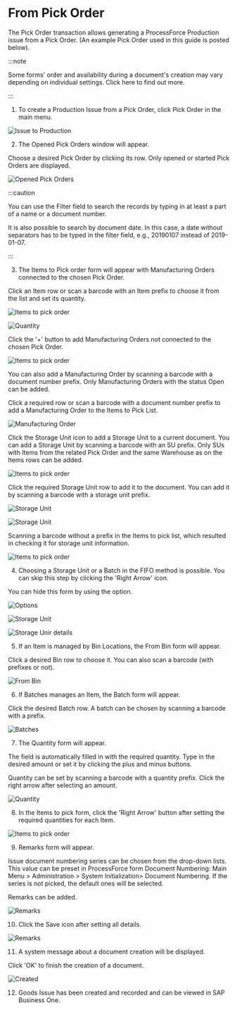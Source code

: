 # From Pick Order

The Pick Order transaction allows generating a ProcessForce Production issue from a Pick Order. (An example Pick Order used in this guide is posted below).

:::note

Some forms' order and availability during a document's creation may vary depending on individual settings. Click here to find out more.

:::

1.  To create a Production Issue from a Pick Order, click Pick Order in the main menu.

  ![Issue to Production](./media/FromPickOrder3.png)

2. The Opened Pick Orders window will appear.

  Choose a desired Pick Order by clicking its row. Only opened or started Pick Orders are displayed.

  ![Opened Pick Orders](./media/OpenedPickOrders3.png)

  :::caution

  You can use the Filter field to search the records by typing in at least a part of a name or a document number.

  It is also possible to search by document date. In this case, a date without separators has to be typed in the filter field, e.g., 20190107 instead of 2019-01-07.

  :::

3. The Items to Pick order form will appear with Manufacturing Orders connected to the chosen Pick Order.

  Click an Item row or scan a barcode with an Item prefix to choose it from the list and set its quantity.

  ![Items to pick order](./media/ItemsToPickOrder3.png)

  ![Quantity](./media/PickOrder-Quantity3.png)

  Click the '+' button to add Manufacturing Orders not connected to the chosen Pick Order.

  ![Items to pick order](./media/AddItemToPickOrder3.png)

  You can also add a Manufacturing Order by scanning a barcode with a document number prefix. Only Manufacturing Orders with the status Open can be added.

  Click a required row or scan a barcode with a document number prefix to add a Manufacturing Order to the Items to Pick List.

  ![Manufacturing Order](./media/MO3.png)

  Click the Storage Unit icon to add a Storage Unit to a current document. You can add a Storage Unit by scanning a barcode with an SU prefix. Only SUs with Items from the related Pick Order and the same Warehouse as on the Items rows can be added.

  ![Items to pick order](./media/PickOrder-AddSU3.png)

  Click the required Storage Unit row to add it to the document. You can add it by scanning a barcode with a storage unit prefix.

  ![Storage Unit](./media/PickOrder-SU3.png)

  ![Storage Unit](./media/SUDetails3.png)

  Scanning a barcode without a prefix in the Items to pick list, which resulted in checking it for storage unit information.

  ![Items to pick order](./media/SUAdded3.png)

4. Choosing a Storage Unit or a Batch in the FIFO method is possible. You can skip this step by clicking the 'Right Arrow' icon.

  You can hide this form by using the option.

  ![Options](./media/FIFO3.png)

  ![Storage Unit](./media/FIFO-SU3.png)

  ![Storage Unir details](./media/SUInfo3.png)

5. If an Item is managed by Bin Locations, the From Bin form will appear.

  Click a desired Bin row to choose it. You can also scan a barcode (with prefixes or not).

  ![From Bin](./media/FromBIN3.png)

6. If Batches manages an Item, the Batch form will appear.

  Click the desired Batch row. A batch can be chosen by scanning a barcode with a prefix.

  ![Batches](./media/Batches3.png)

7. The Quantity form will appear.

  The field is automatically filled in with the required quantity. Type in the desired amount or set it by clicking the plus and minus buttons.

  Quantity can be set by scanning a barcode with a quantity prefix. Click the right arrow after selecting an amount.

  ![Quantity](./media/Quantity13.png)

8. In the Items to pick form, click the 'Right Arrow' button after setting the required quantities for each Item.

  ![Items to pick order](./media/Done3.png)

9. Remarks form will appear.

  Issue document numbering series can be chosen from the drop-down lists. This value can be preset in ProcessForce form Document Numbering: Main Menu > Administration > System Initialization> Document Numbering. If the series is not picked, the default ones will be selected.

  Remarks can be added.

  ![Remarks](./media/Remarks01.png)

10. Click the Save icon after setting all details.

  ![Remarks](./media/Remarks3.png)

11. A system message about a document creation will be displayed.

  Click 'OK' to finish the creation of a document.

  ![Created](./media/Created3.png)

12. Goods Issue has been created and recorded and can be viewed in SAP Business One.

